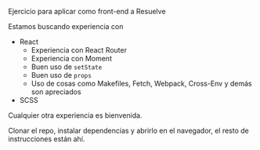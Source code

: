Ejercicio para aplicar como front-end a Resuelve

Estamos buscando experiencia con
  - React
    - Experiencia con React Router
    - Experiencia con Moment
    - Buen uso de `setState`
    - Buen uso de `props`
    - Uso de cosas como Makefiles, Fetch, Webpack, Cross-Env y demás son apreciados
  - SCSS

Cualquier otra experiencia es bienvenida.

Clonar el repo, instalar dependencias y abrirlo en el navegador, el resto de instrucciones están ahí.

